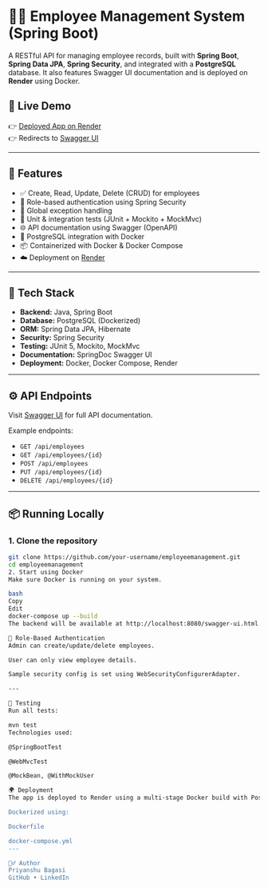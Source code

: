 # 🧑‍💼 Employee Management System (Spring Boot)

A RESTful API for managing employee records, built with **Spring Boot**, **Spring Data JPA**, **Spring Security**, and integrated with a **PostgreSQL** database. It also features Swagger UI documentation and is deployed on **Render** using Docker.

## 🚀 Live Demo

👉 [Deployed App on Render](https://employeemanagement-yqgb.onrender.com/)  
👉 Redirects to [Swagger UI](https://employeemanagement-yqgb.onrender.com/swagger-ui.html)

---

## 📌 Features

- ✅ Create, Read, Update, Delete (CRUD) for employees
- 🔐 Role-based authentication using Spring Security
- 🔄 Global exception handling
- 🧪 Unit & integration tests (JUnit + Mockito + MockMvc)
- 🌐 API documentation using Swagger (OpenAPI)
- 🐘 PostgreSQL integration with Docker
- 📦 Containerized with Docker & Docker Compose
- ☁️ Deployment on [Render](https://render.com/)

---

## 📁 Tech Stack

- **Backend:** Java, Spring Boot
- **Database:** PostgreSQL (Dockerized)
- **ORM:** Spring Data JPA, Hibernate
- **Security:** Spring Security
- **Testing:** JUnit 5, Mockito, MockMvc
- **Documentation:** SpringDoc Swagger UI
- **Deployment:** Docker, Docker Compose, Render

---

## ⚙️ API Endpoints

Visit [Swagger UI](https://employeemanagement-yqgb.onrender.com/swagger-ui.html) for full API documentation.

Example endpoints:
- `GET /api/employees`
- `GET /api/employees/{id}`
- `POST /api/employees`
- `PUT /api/employees/{id}`
- `DELETE /api/employees/{id}`

---

## 📦 Running Locally

### 1. Clone the repository
```bash
git clone https://github.com/your-username/employeemanagement.git
cd employeemanagement
2. Start using Docker
Make sure Docker is running on your system.

bash
Copy
Edit
docker-compose up --build
The backend will be available at http://localhost:8080/swagger-ui.html.

🔐 Role-Based Authentication
Admin can create/update/delete employees.

User can only view employee details.

Sample security config is set using WebSecurityConfigurerAdapter.

---

🧪 Testing
Run all tests:

mvn test
Technologies used:

@SpringBootTest

@WebMvcTest

@MockBean, @WithMockUser

🌍 Deployment
The app is deployed to Render using a multi-stage Docker build with PostgreSQL DB hosted via Render's managed PostgreSQL service.

Dockerized using:

Dockerfile

docker-compose.yml
---

🙋‍♂️ Author
Priyanshu Bagasi
GitHub • LinkedIn

